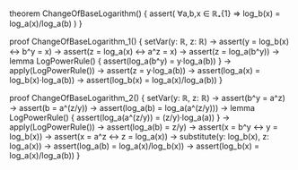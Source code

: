 theorem ChangeOfBaseLogarithm() {
  assert(
    ∀a,b,x ∈ ℝ₊\{1} ⇒
    log_b(x) = log_a(x)/log_a(b)
  )
}

proof ChangeOfBaseLogarithm_1() {
  setVar(y: ℝ, z: ℝ) →
  assert(y = log_b(x) ↔ b^y = x) →
  assert(z = log_a(x) ↔ a^z = x) →
  assert(z = log_a(b^y)) →
  lemma LogPowerRule() {
    assert(log_a(b^y) = y·log_a(b))
  } →
  apply(LogPowerRule()) →
  assert(z = y·log_a(b)) →
  assert(log_a(x) = log_b(x)·log_a(b)) →
  assert(log_b(x) = log_a(x)/log_a(b))
}

proof ChangeOfBaseLogarithm_2() {
  setVar(y: ℝ, z: ℝ) →
  assert(b^y = a^z) →
  assert(b = a^(z/y)) →
  assert(log_a(b) = log_a(a^(z/y))) →
  lemma LogPowerRule() {
    assert(log_a(a^(z/y)) = (z/y)·log_a(a))
  } →
  apply(LogPowerRule()) →
  assert(log_a(b) = z/y) →
  assert(x = b^y ↔ y = log_b(x)) →
  assert(x = a^z ↔ z = log_a(x)) →
  substitute(y: log_b(x), z: log_a(x)) →
  assert(log_a(b) = log_a(x)/log_b(x)) →
  assert(log_b(x) = log_a(x)/log_a(b))
}